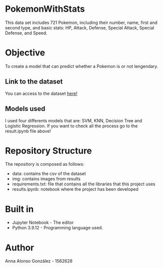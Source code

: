 
# PokemonWithStats
This data set includes 721 Pokemon, including their number, name, first and second type, and basic stats: HP, Attack, Defense, Special Attack, Special Defense, and Speed.

# Objective

To create a model that can predict whether a Pokemon is or not lengendary.

## Link to the dataset

You can access to the dataset [here!](https://www.kaggle.com/datasets/abcsds/pokemon)
## Models used

I used four differents models that are: SVM, KNN, Decision Tree and Logistic Regression.
If you want to check all the process go to the result.ipynb file above!


# Repository Structure
The repository is composed as follows:
- data: contains the csv of the dataset
- img: contains images from results
- requirements.txt: file that contains all the libraries that this project uses
- results.ipynb: notebook where the project has been developed



# Built in
- Jupyter Notebook - The editor
- Python 3.9.12 - Programming language used.

# Author
Anna Alonso González - 1562628


